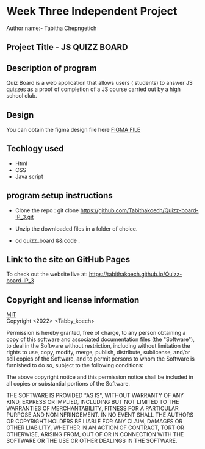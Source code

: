 # Week Three Independent Project
Author name:- Tabitha Chepngetich
##  Project Title - JS QUIZZ BOARD
## Description of program
Quiz Board is a web application that allows users ( students) to answer JS quizzes as a proof of completion of a JS course carried out by a high school club.
## Design
You can obtain the figma design file here [FIGMA FILE](https://www.figma.com/file/rUYXufeVUOrmBVEBrelzLN/QUIZZ_BOARD?node-id=0%3A1)
## Techlogy used
* Html
* CSS
* Java script


## program setup instructions
* Clone the repo : git clone https://github.com/Tabithakoech/Quizz-board-IP_3.git

* Unzip the downloaded files in a folder of choice.
  
* cd quizz_board && code .
  
## Link to the site on GitHub Pages
To check out the website live at: https://tabithakoech.github.io/Quizz-board-IP_3
## Copyright and license information
[MIT](https://opensource.org/licenses/MIT) <br>
Copyright <2022> <Tabby_koech>

Permission is hereby granted, free of charge, to any person obtaining a copy of this software and associated documentation files (the "Software"), to deal in the Software without restriction, including without limitation the rights to use, copy, modify, merge, publish, distribute, sublicense, and/or sell copies of the Software, and to permit persons to whom the Software is furnished to do so, subject to the following conditions:

The above copyright notice and this permission notice shall be included in all copies or substantial portions of the Software.

THE SOFTWARE IS PROVIDED "AS IS", WITHOUT WARRANTY OF ANY KIND, EXPRESS OR IMPLIED, INCLUDING BUT NOT LIMITED TO THE WARRANTIES OF MERCHANTABILITY, FITNESS FOR A PARTICULAR PURPOSE AND NONINFRINGEMENT. IN NO EVENT SHALL THE AUTHORS OR COPYRIGHT HOLDERS BE LIABLE FOR ANY CLAIM, DAMAGES OR OTHER LIABILITY, WHETHER IN AN ACTION OF CONTRACT, TORT OR OTHERWISE, ARISING FROM, OUT OF OR IN CONNECTION WITH THE SOFTWARE OR THE USE OR OTHER DEALINGS IN THE SOFTWARE.
